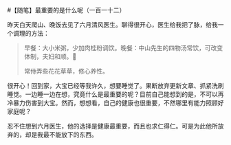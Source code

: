 #【随笔】最重要的是什么呢（一百一十二）

昨天白天爬山、晚饭去见了六月清风医生。聊得很开心，医生给我把了脉，给我一个调理的方法：

> 早餐：大小米粥，少加肉桂粉调饮。晚餐：中山先生的四物汤常饮，可改变体制，夫妇和顺。🌹
>
> 常侍弄些花花草草，修心养性。

很开心！回到家，大宝已经等我许久，想要睡觉了。果断放弃更新文章、抓紧洗刷睡觉。一边睡一边在想，究竟什么是最重要的呢？目前自己能想到的是，不可以再冷暴力伤害到大宝。然而，想想看，自己的健康也很重要，不然哪里有能力照顾好家庭呢？

忍不住想到六月医生，他的选择是健康最重要，而且也求仁得仁。可是为此他所放弃的，却是我最不能放下的东西。
